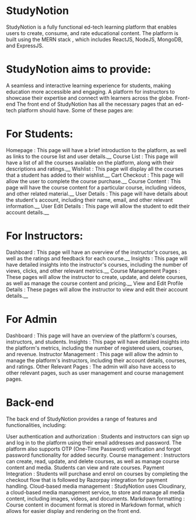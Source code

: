 # StudyNotion

StudyNotion is a fully functional ed-tech learning platform that enables users to create, consume, and rate educational content. The platform is built using the MERN stack , which includes ReactJS, NodeJS, MongoDB, and ExpressJS.

# StudyNotion aims to provide:
A seamless and interactive learning experience for students, making education more accessible and engaging.
A platform for instructors to showcase their expertise and connect with learners across the globe.
Front-end
The front end of StudyNotion has all the necessary pages that an ed-tech platform should have. Some of these pages are:

# For Students:
Homepage : This page will have a brief introduction to the platform, as well as links to the course list and user details.__
Course List : This page will have a list of all the courses available on the platform, along with their descriptions and ratings.__
Wishlist : This page will display all the courses that a student has added to their wishlist.__
Cart Checkout : This page will allow the user to complete the course purchase.__
Course Content : This page will have the course content for a particular course, including videos, and other related material.__
User Details : This page will have details about the student's account, including their name, email, and other relevant information.__
User Edit Details : This page will allow the student to edit their account details.__

# For Instructors:
Dashboard : This page will have an overview of the instructor's courses, as well as the ratings and feedback for each course.__
Insights : This page will have detailed insights into the instructor's courses, including the number of views, clicks, and other relevant metrics.__
Course Management Pages : These pages will allow the instructor to create, update, and delete courses, as well as manage the course content and pricing.__
View and Edit Profile Details : These pages will allow the instructor to view and edit their account details.__

# For Admin
Dashboard : This page will have an overview of the platform's courses, instructors, and students.
Insights : This page will have detailed insights into the platform's metrics, including the number of registered users, courses, and revenue.
Instructor Management : This page will allow the admin to manage the platform's instructors, including their account details, courses, and ratings.
Other Relevant Pages : The admin will also have access to other relevant pages, such as user management and course management pages.

# Back-end
The back end of StudyNotion provides a range of features and functionalities, including:

User authentication and authorization : Students and instructors can sign up and log in to the platform using their email addresses and password. The platform also supports OTP (One-Time Password) verification and forgot password functionality for added security.
Course management : Instructors can create, read, update, and delete courses, as well as manage course content and media. Students can view and rate courses.
Payment Integration : Students will purchase and enrol on courses by completing the checkout flow that is followed by Razorpay integration for payment handling.
Cloud-based media management : StudyNotion uses Cloudinary, a cloud-based media management service, to store and manage all media content, including images, videos, and documents.
Markdown formatting : Course content in document format is stored in Markdown format, which allows for easier display and rendering on the front end.
